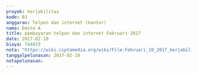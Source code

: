 ```yaml
---
proyek: kerjabilitas
kode: B3
anggaran: Telpon dan internet (kantor)
nama: Desta A
title: pembayaran telpon dan internet Februari 2017
date: 2017-02-10
biaya: 744433
nota: "https://wiki.ciptamedia.org/wiki/File:Februari_10_2017_kerjabilitas_B3_tagihan_telpon%26internet_ludmilla490.jpg"
tanggalpelunasan: 2017-02-10
notapelunasan:
---
```

